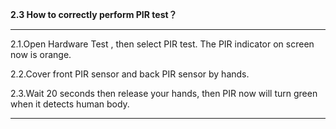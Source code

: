 **2.3 How to correctly perform PIR test？**

---

2.1.Open Hardware Test , then select PIR test. The PIR indicator on screen now is orange.

2.2.Cover front PIR sensor and back PIR sensor by hands.

2.3.Wait 20 seconds then release your hands, then PIR now will turn green when it detects human body.

---




